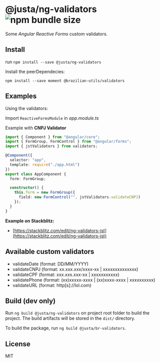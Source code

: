 # @justa/ng-validators ![npm bundle size](https://img.shields.io/bundlephobia/minzip/@justa/ng-validators.svg)

Some _Angular Reactive Forms_ custom validators.

## Install

run `npm install --save @justa/ng-validators`

Install the peerDependecies:

`npm install --save moment @brazilian-utils/validators`

## Examples

Using the validators:

Import `ReactiveFormsModule` in _app.module.ts_

Example with **CNPJ Validator**

```typescript
import { Component } from "@angular/core";
import { FormGroup, FormControl } from "@angular/forms";
import { jstValidators } from validators;

@Component({
  selector: "app",
  template: require("./app.html")
})
export class AppComponent {
  form: FormGroup;

  constructor() {
    this.form = new FormGroup({
      field: new FormControl("", jstValidators.validateCNPJ)
    });
  }
}
```

**Example on Stackblitz:**

- [https://stackblitz.com/edit/ng-validators-jst](https://stackblitz.com/edit/ng-validators-jst)

## Available custom validators

- validateDate (format: DD/MM/YYYY)
- validateCNPJ (format: xx.xxx.xxx/xxxx-xx | xxxxxxxxxxxxxx)
- validateCPF (format: xxx.xxx.xxx-xx | xxxxxxxxxxx)
- validatePhone (format: (xx)xxxxx-xxxx | (xx)xxxx-xxxx | xxxxxxxxxx)
- validateURL (format: http[s]://lol.com)

## Build (dev only)

Run `ng build @justa/ng-validators` on project root folder to build the project. The build artifacts will be stored in the `dist/` directory.

To build the package, run `ng build @justa/br-validators`.

## License

MIT
